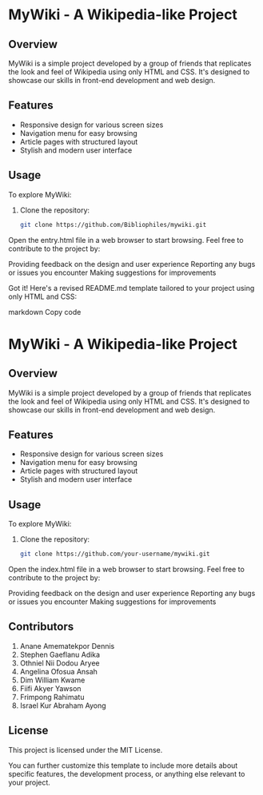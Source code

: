 # MyWiki - A Wikipedia-like Project

## Overview
MyWiki is a simple project developed by a group of friends that replicates the look and feel of Wikipedia using only HTML and CSS. It's designed to showcase our skills in front-end development and web design.

## Features
- Responsive design for various screen sizes
- Navigation menu for easy browsing
- Article pages with structured layout
- Stylish and modern user interface

## Usage
To explore MyWiki:
1. Clone the repository:
   ```bash
   git clone https://github.com/Bibliophiles/mywiki.git

Open the entry.html file in a web browser to start browsing.
Feel free to contribute to the project by:

Providing feedback on the design and user experience
Reporting any bugs or issues you encounter
Making suggestions for improvements


Got it! Here's a revised README.md template tailored to your project using only HTML and CSS:

markdown
Copy code
# MyWiki - A Wikipedia-like Project

## Overview
MyWiki is a simple project developed by a group of friends that replicates the look and feel of Wikipedia using only HTML and CSS. It's designed to showcase our skills in front-end development and web design.

## Features
- Responsive design for various screen sizes
- Navigation menu for easy browsing
- Article pages with structured layout
- Stylish and modern user interface

## Usage
To explore MyWiki:
1. Clone the repository:
   ```bash
   git clone https://github.com/your-username/mywiki.git
Open the index.html file in a web browser to start browsing.
Feel free to contribute to the project by:

Providing feedback on the design and user experience
Reporting any bugs or issues you encounter
Making suggestions for improvements

## Contributors
1. Anane Amematekpor Dennis
2. Stephen Gaeflanu Adika
3. ⁠Othniel Nii Dodou Aryee
4. ⁠Angelina Ofosua Ansah
5. ⁠Dim William Kwame
6. Fiifi Akyer Yawson
7. Frimpong Rahimatu
8. Israel Kur Abraham Ayong

## License
This project is licensed under the MIT License.

You can further customize this template to include more details about specific features, the development process, or anything else relevant to your project.


